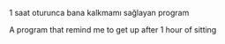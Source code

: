 1 saat oturunca bana kalkmamı sağlayan program

A program that remind me to get up after 1 hour of sitting